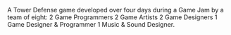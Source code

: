A Tower Defense game developed over four days during a Game Jam by a team of eight: 
2 Game Programmers 
2 Game Artists 
2 Game Designers 
1 Game Designer & Programmer 
1 Music & Sound Designer.
